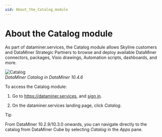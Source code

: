 ```yaml
---
uid: About_the_Catalog_module
---
```


# About the Catalog module

As part of dataminer.services, the Catalog module allows Skyline customers and DataMiner Strategic Partners to browse and deploy available DataMiner connectors, packages, Visio drawings, Automation scripts, dashboards, and more.

![Catalog](~/user-guide/images/DataMiner_Catalog.png)<br>*DataMiner Catalog in DataMiner 10.4.6*

To access the Catalog module:

1. Go to <https://dataminer.services>, and [sign in](xref:Logging_on_to_the_DataMiner_Cloud_Platform).

1. On the dataminer.services landing page, click *Catalog*.

> [!TIP]
> From DataMiner 10.2.9/10.3.0 onwards, you can navigate directly to the catalog from DataMiner Cube by selecting *Catalog* in the *Apps* pane.
